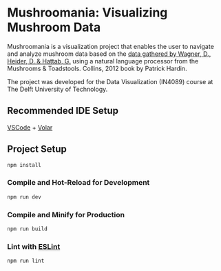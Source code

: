 # Mushroomania: Visualizing Mushroom Data

Mushroomania is a visualization project that enables the user to navigate and analyze mushroom data based on the [data gathered by Wagner, D., Heider, D. & Hattab, G.](https://mushroom.mathematik.uni-marburg.de/) using a natural language processor from the Mushrooms & Toadstools. Collins, 2012 book by Patrick Hardin.

The project was developed for the Data Visualization (IN4089) course at The Delft University of Technology.

## Recommended IDE Setup

[VSCode](https://code.visualstudio.com/) + [Volar](https://marketplace.visualstudio.com/items?itemName=Vue.volar)

## Project Setup

```sh
npm install
```

### Compile and Hot-Reload for Development

```sh
npm run dev
```

### Compile and Minify for Production

```sh
npm run build
```

### Lint with [ESLint](https://eslint.org/)

```sh
npm run lint
```
